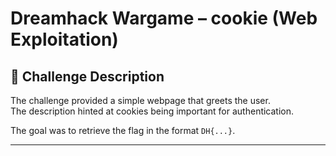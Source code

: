 # Dreamhack Wargame – cookie (Web Exploitation)

## 📝 Challenge Description
The challenge provided a simple webpage that greets the user.  
The description hinted at cookies being important for authentication.  

The goal was to retrieve the flag in the format `DH{...}`.

---


